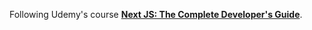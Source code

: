 Following Udemy's course [__Next JS: The Complete Developer's Guide__](https://www.udemy.com/course/next-js-the-complete-developers-guide/learn).

